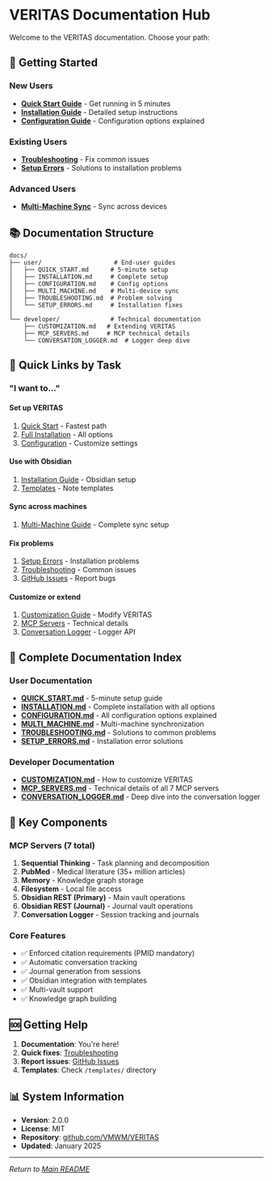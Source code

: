# VERITAS Documentation Hub

Welcome to the VERITAS documentation. Choose your path:

## 🚀 Getting Started

### New Users
- **[Quick Start Guide](user/QUICK_START.md)** - Get running in 5 minutes
- **[Installation Guide](user/INSTALLATION.md)** - Detailed setup instructions
- **[Configuration Guide](user/CONFIGURATION.md)** - Configuration options explained

### Existing Users
- **[Troubleshooting](user/TROUBLESHOOTING.md)** - Fix common issues
- **[Setup Errors](user/SETUP_ERRORS.md)** - Solutions to installation problems

### Advanced Users
- **[Multi-Machine Sync](user/MULTI_MACHINE.md)** - Sync across devices

## 📚 Documentation Structure

```
docs/
├── user/                    # End-user guides
│   ├── QUICK_START.md      # 5-minute setup
│   ├── INSTALLATION.md     # Complete setup
│   ├── CONFIGURATION.md    # Config options
│   ├── MULTI_MACHINE.md    # Multi-device sync
│   ├── TROUBLESHOOTING.md  # Problem solving
│   └── SETUP_ERRORS.md     # Installation fixes
│
└── developer/              # Technical documentation
    ├── CUSTOMIZATION.md   # Extending VERITAS
    ├── MCP_SERVERS.md     # MCP technical details
    └── CONVERSATION_LOGGER.md  # Logger deep dive
```

## 🎯 Quick Links by Task

### "I want to..."

#### Set up VERITAS
1. [Quick Start](user/QUICK_START.md) - Fastest path
2. [Full Installation](user/INSTALLATION.md) - All options
3. [Configuration](user/CONFIGURATION.md) - Customize settings

#### Use with Obsidian
1. [Installation Guide](user/INSTALLATION.md#obsidian-configuration) - Obsidian setup
2. [Templates](../templates/obsidian/) - Note templates

#### Sync across machines
1. [Multi-Machine Guide](user/MULTI_MACHINE.md) - Complete sync setup

#### Fix problems
1. [Setup Errors](user/SETUP_ERRORS.md) - Installation problems
2. [Troubleshooting](user/TROUBLESHOOTING.md) - Common issues
3. [GitHub Issues](https://github.com/VMWM/VERITAS/issues) - Report bugs

#### Customize or extend
1. [Customization Guide](developer/CUSTOMIZATION.md) - Modify VERITAS
2. [MCP Servers](developer/MCP_SERVERS.md) - Technical details
3. [Conversation Logger](developer/CONVERSATION_LOGGER.md) - Logger API

## 📖 Complete Documentation Index

### User Documentation
- **[QUICK_START.md](user/QUICK_START.md)** - 5-minute setup guide
- **[INSTALLATION.md](user/INSTALLATION.md)** - Complete installation with all options
- **[CONFIGURATION.md](user/CONFIGURATION.md)** - All configuration options explained
- **[MULTI_MACHINE.md](user/MULTI_MACHINE.md)** - Multi-machine synchronization
- **[TROUBLESHOOTING.md](user/TROUBLESHOOTING.md)** - Solutions to common problems
- **[SETUP_ERRORS.md](user/SETUP_ERRORS.md)** - Installation error solutions

### Developer Documentation
- **[CUSTOMIZATION.md](developer/CUSTOMIZATION.md)** - How to customize VERITAS
- **[MCP_SERVERS.md](developer/MCP_SERVERS.md)** - Technical details of all 7 MCP servers
- **[CONVERSATION_LOGGER.md](developer/CONVERSATION_LOGGER.md)** - Deep dive into the conversation logger


## 🔧 Key Components

### MCP Servers (7 total)
1. **Sequential Thinking** - Task planning and decomposition
2. **PubMed** - Medical literature (35+ million articles)
3. **Memory** - Knowledge graph storage
4. **Filesystem** - Local file access
5. **Obsidian REST (Primary)** - Main vault operations
6. **Obsidian REST (Journal)** - Journal vault operations
7. **Conversation Logger** - Session tracking and journals

### Core Features
- ✅ Enforced citation requirements (PMID mandatory)
- ✅ Automatic conversation tracking
- ✅ Journal generation from sessions
- ✅ Obsidian integration with templates
- ✅ Multi-vault support
- ✅ Knowledge graph building

## 🆘 Getting Help

1. **Documentation**: You're here!
2. **Quick fixes**: [Troubleshooting](user/TROUBLESHOOTING.md)
3. **Report issues**: [GitHub Issues](https://github.com/VMWM/VERITAS/issues)
4. **Templates**: Check `/templates/` directory

## 📊 System Information

- **Version**: 2.0.0
- **License**: MIT
- **Repository**: [github.com/VMWM/VERITAS](https://github.com/VMWM/VERITAS)
- **Updated**: January 2025

---

*Return to [Main README](../README.md)*